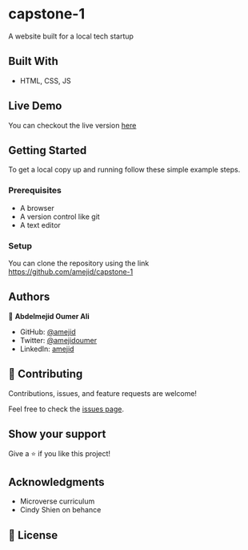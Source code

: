 # capstone-1

A website built for a local tech startup

## Built With

- HTML, CSS, JS

## Live Demo

You can checkout the live version [here](https://amejid.github.io/capstone-1/)

## Getting Started

To get a local copy up and running follow these simple example steps.

### Prerequisites

- A browser
- A version control like git
- A text editor

### Setup

You can clone the repository using the link https://github.com/amejid/capstone-1

## Authors

👤 **Abdelmejid Oumer Ali**

- GitHub: [@amejid](https://github.com/amejid)
- Twitter: [@amejidoumer](https://twitter.com/amejidoumer)
- LinkedIn: [amejid](https://linkedin.com/in/amejid)

## 🤝 Contributing

Contributions, issues, and feature requests are welcome!

Feel free to check the [issues page](../../issues/).

## Show your support

Give a ⭐️ if you like this project!

## Acknowledgments

- Microverse curriculum
- Cindy Shien on behance

## 📝 License
